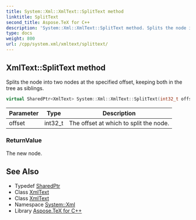 ```yaml
---
title: System::Xml::XmlText::SplitText method
linktitle: SplitText
second_title: Aspose.TeX for C++
description: 'System::Xml::XmlText::SplitText method. Splits the node into two nodes at the specified offset, keeping both in the tree as siblings in C++.'
type: docs
weight: 800
url: /cpp/system.xml/xmltext/splittext/
---
```

## XmlText::SplitText method


Splits the node into two nodes at the specified offset, keeping both in the tree as siblings.

```cpp
virtual SharedPtr<XmlText> System::Xml::XmlText::SplitText(int32_t offset)
```


| Parameter | Type | Description |
| --- | --- | --- |
| offset | int32_t | The offset at which to split the node. |

### ReturnValue

The new node.

## See Also

* Typedef [SharedPtr](../../../system/sharedptr/)
* Class [XmlText](../)
* Class [XmlText](../)
* Namespace [System::Xml](../../)
* Library [Aspose.TeX for C++](../../../)
